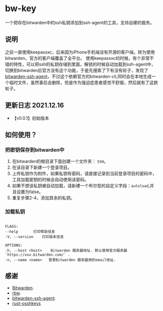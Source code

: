 # bw-key

一个把存在bitwarden中的ssh私钥添加到ssh-agent的工具，支持自建的服务。

## 说明

之前一直使用keepassxc，后来因为iPhone手机端没有开源的客户端，转为使用bitwarden，官方的客户端覆盖了全平台。
使用keepassxc的时候，有个非常不错的特性，可以把ssh的私钥存储到里面，解锁的时候自动加载到ssh-agent中，切换到bitwarden后官方没有这个功能，于是先搜索了下有没有轮子，发现了
[bitwarden-ssh-agent](https://github.com/joaojacome/bitwarden-ssh-agent)，不过这个依赖官方的bitwarden-cli,同时会在本地生成一个临时文件，虽然事后会删除，但是作为强迫症患者感觉不舒服，然后就有了这款轮子。

## 更新日志 2021.12.16

- 【v0.0.1】初始版本

## 如何使用？

### 把密钥保存到bitwarden中

1. 在bitwarden的根目录下面创建一个文件夹： `SSH`。
2. 在该目录下新建一个登录项目。
3. 上传私钥作为附件，如果私钥有密码，请直接记录到当前登录项目的密码中，工具加载密钥的时候会自动使用该密码。
4. 如果不想该私钥被自动加载，请新建一个布尔型的自定义字段：`autoload`,并且设置为false。
5. 重复步骤2-4，添加其余的私钥。

### 加载私钥

```shell

FLAGS:
--help       打印帮助信息
-V, --version    打印版本信息

OPTIONS:
-h, --host <host>    Bitwarden 服务器地址. 默认使用官方服务器 `https://xxx.bitwarden.com/` .
-n, --name <name>   登录Bitwarden 服务器用的email地址.
```

## 感谢

- [Bitwarden](https://bitwarden.com/).
- [rbw](https://git.tozt.net/rbw).
- [bitwarden-ssh-agent](https://github.com/joaojacome/bitwarden-ssh-agent).
- [rust-osshkeys](https://github.com/Leo1003/rust-osshkeys)

